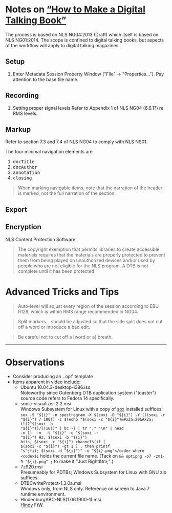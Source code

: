# Notes on [<q>How to Make a Digital Talking Book</q>](https://lccn.loc.gov/2021689457)

The process is based on NLS NG04:2013 (Draft) which itself is based on NLS NG01:2014.  The scope is confined to digital talking books, but aspects of the workflow will apply to digital talking magazines.

## Setup
1. Enter Metadata
Session Property Window ("File" &rarr; "Properties&hellip;").  Pay attention to the base file name.

## Recording
1. Setting proper signal levels 
Refer to Appendix 1 of NLS NG04 (6.6.1?) re RMS levels.

## Markup
Refer to section 7.3 and 7.4 of NLS NG04 to comply with NLS NS01.

The four minimal navigation elements are
1. <tt>docTitle</tt>
1. <tt>docAuthor</tt>
1. <tt>annotation</tt>
1. <tt>closing</tt>

> When marking navigable items, note that the narration of the header is marked, not the full narration of the section.

## Export

## Encryption
NLS Content Protection Software 
> The copyright exemption that permits libraries to create accessible materials requires that the materials are properly protected to prevent them from being played on unauthorized devices and/or used by people who are not eligible for the NLS program.
> A DTB is not complete until it has been protected

# Advanced Tricks and Tips

> Auto-level will adjust every region of the session according to EBU R128, which is within RMS range recommended in NG04.

> Split markers&hellip; should be adjusted so that the side split does not cut off a word or introduce a bad edit.

> Be careful not to cut off a [word or a] breath.

---

# Observations
* Consider producing an <tt>.opf</tt> template
* Items apparent in video include:
	* Ubuntu 10.04.3-desktop-i386.iso<br />Noteworthy since Gutenberg DTB duplication system ("toaster") source code refers to Fedora 14 specifically.
	* sonic-visualizer-2.2.msi<br />Windows Subsystem for Linux with a copy of [sox](https://sox.sourceforge.net/) installed suffices:<br /><code>sox -S "${i}" -n spectrogram  -X $(soxi -D "${i}") -Y $(($(soxi -r "${i}") / 100)) -z $(echo "$(soxi -c "${i}")&#x2a;20&#x2a;(l(2^$(soxi -b "${i}"))/l(10))" | bc -l | tr "." "\n" | head -n 1)  -m  -t "${i}"  -c "$(soxi -r "${i}") Hz, $(soxi -b "${i}") bits, $(soxi -c "${i}") channel$(if [ $(soxi -c "${i}") -gt 1 ] ; then printf "s";fi); $(soxi -d "${i}")" -o "${i}.png"</code> where <code>$<var>i</var></code> holds the current file name.  (Tack on <code>&& optipng -o7 -zm1-9 "${i}.png" ;</code> to make it <q>Just Right&tm;</q>.)
  * 7z920.msi<br />Presumeably for PDTBs; Windows Subsystem for Linux with GNU zip suffices.
  * DTBCwriteProtect-1.3.0a.msi<br />Windows only, from NLS only.  Reference on screen to Java 7 runtime environment.
  * HindenburgABC-NLS(1.06.1900-1).msi<br />[Hindy](https://hindenburg.com/products/hindenburg-abc-nls) FtW.
